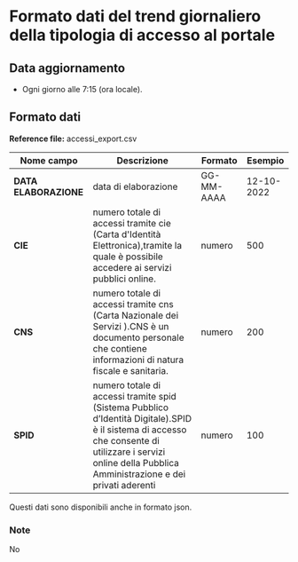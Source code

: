 # Formato dati del trend giornaliero della tipologia di accesso al portale

## Data aggiornamento
- Ogni giorno alle 7:15 (ora locale). 

## Formato dati

**Reference file:** accessi_export.csv<br>

| Nome campo                  | Descrizione                       | Formato                       | Esempio             |
|-----------------------------|-----------------------------------|-------------------------------|---------------------|
| **DATA ELABORAZIONE**       | data di elaborazione             | GG-MM-AAAA                   | 12-10-2022       |
| **CIE**        | numero totale di accessi tramite cie (Carta d'Identità Elettronica),tramite la quale è possibile accedere ai servizi pubblici online. | numero           | 500       |
| **CNS**        | numero totale di accessi tramite cns (Carta Nazionale dei Servizi ).CNS è un documento personale che contiene informazioni di natura fiscale e sanitaria.  | numero       | 200       |
| **SPID**       | numero totale di accessi tramite spid (Sistema Pubblico d’Identità Digitale).SPID è il sistema di accesso che consente di utilizzare i servizi online della Pubblica Amministrazione e dei privati aderenti  | numero       | 100       |

				   

Questi dati sono disponibili anche in formato json.

### Note
No
